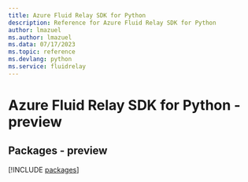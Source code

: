 ```yaml
---
title: Azure Fluid Relay SDK for Python
description: Reference for Azure Fluid Relay SDK for Python
author: lmazuel
ms.author: lmazuel
ms.data: 07/17/2023
ms.topic: reference
ms.devlang: python
ms.service: fluidrelay
---
```

# Azure Fluid Relay SDK for Python - preview
## Packages - preview
[!INCLUDE [packages](fluid-relay-index.md)]
